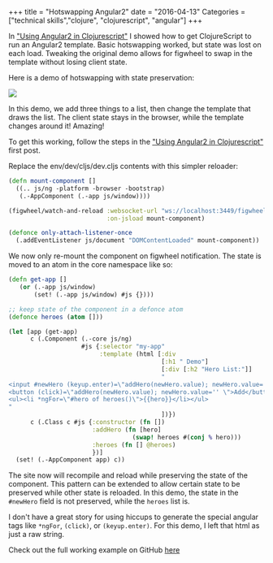 +++
title = "Hotswapping Angular2"
date = "2016-04-13"
Categories = ["technical skills","clojure", "clojurescript", "angular"]
+++


In ["Using Angular2 in Clojurescript"](http://deliberate-software/cljs-angular2/)
I showed how to get ClojureScript to run an Angular2 template. Basic hotswapping
worked, but state was lost on each load. Tweaking the original demo allows for
figwheel to swap in the template without losing client state.

Here is a demo of hotswapping with state preservation:

<img src="/images/hotswap.gif"></img>

In this demo, we add three things to a list, then change the template that draws
the list. The client state stays in the browser, while the template changes
around it! Amazing!

To get this working, follow the steps in the
["Using Angular2 in Clojurescript"](http://deliberate-software/cljs-angular2/) first post. 

Replace the env/dev/cljs/dev.cljs contents with this simpler reloader:

```clojure
(defn mount-component []
  ((.. js/ng -platform -browser -bootstrap)
   (.-AppComponent (.-app js/window))))

(figwheel/watch-and-reload :websocket-url "ws://localhost:3449/figwheel-ws"
                           :on-jsload mount-component)

(defonce only-attach-listener-once
  (.addEventListener js/document "DOMContentLoaded" mount-component))
```

We now only re-mount the component on figwheel notification. The state is moved
to an atom in the core namespace like so:

```clojure
(defn get-app []
   (or (.-app js/window)
       (set! (.-app js/window) #js {})))

;; keep state of the component in a defonce atom
(defonce heroes (atom []))

(let [app (get-app)
      c (.Component (.-core js/ng)
                    #js {:selector "my-app"
                         :template (html [:div
                                          [:h1 " Demo"]
                                          [:div [:h2 "Hero List:"]]
                                          "
<input #newHero (keyup.enter)=\"addHero(newHero.value); newHero.value='' \" >
<button (click)=\"addHero(newHero.value); newHero.value='' \">Add</button>
<ul><li *ngFor=\"#hero of heroes()\">{{hero}}</li></ul>
"
                                          ])})
      c (.Class c #js {:constructor (fn [])
                       :addHero (fn [hero]
                                  (swap! heroes #(conj % hero)))
                       :heroes (fn [] @heroes)
                       })]
  (set! (.-AppComponent app) c))
```

The site now will recompile and reload while preserving the state of the
component. This pattern can be extended to allow certain state to be preserved
while other state is reloaded. In this demo, the state in the ```#newHero```
field is not preserved, while the ```heroes``` list is.

I don't have a great story for using hiccups to generate the special angular
tags like ```*ngFor```, ```(click)```, or ```(keyup.enter)```. For this demo, I
left that html as just a raw string.

Check out the full working example on GitHub [here](https://github.com/steveshogren/angular2-cljs/tree/5025e2983ab054c88717c89528b85c7f9aaea851)
